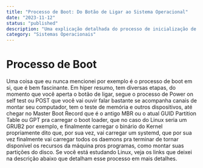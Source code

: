```yaml
---
title: "Processo de Boot: Do Botão de Ligar ao Sistema Operacional"
date: "2023-11-12"
status: "published"
description: "Uma explicação detalhada do processo de inicialização de um computador, desde o momento em que você aperta o botão de ligar até o sistema operacional estar pronto para uso"
category: "Sistemas Operacionais"
---
```


# Processo de Boot

Uma coisa que eu nunca mencionei por exemplo é o processo de boot em si, que é bem fascinante. Em hiper resumo, tem diversas etapas, do momento que você aperta o botão de ligar, segue o processo de Power on self test ou POST que você vai ouvir falar bastante se acompanha canais de montar seu computador, tem o teste de memória e outros dispositivos, até chegar no Master Boot Record que é o antigo MBR ou o atual GUID Partition Table ou GPT pra carregar o boot loader, que no caso do Linux seria um GRUB2 por exemplo, e finalmente carregar o binário do Kernel propriamente dito que, por sua vez, vai carregar um systemd, que por sua vez finalmente vai carregar todos os daemons pra terminar de tornar disponível os recursos da máquina pros programas, como montar suas partições do disco. Se você está estudando Linux, veja os links que deixei na descrição abaixo que detalham esse processo em mais detalhes.